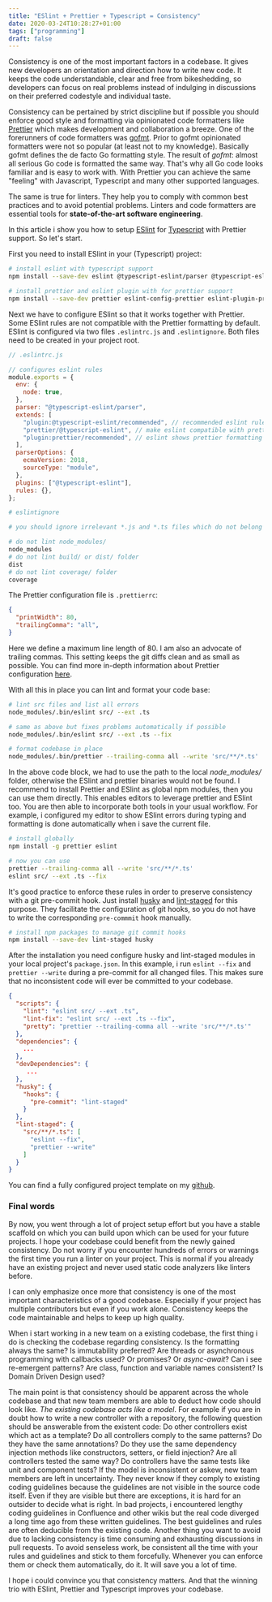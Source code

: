 ```yaml
---
title: "ESlint + Prettier + Typescript = Consistency"
date: 2020-03-24T10:28:27+01:00
tags: ["programming"]
draft: false
---
```



Consistency is one of the most important factors in a codebase. It
gives new developers an orientation and direction how to write new
code. It keeps the code understandable, clear and free from
bikeshedding, so developers can focus on real problems instead of
indulging in discussions on their preferred codestyle and individual
taste.

Consistency can be pertained by strict discipline but if possible you
should enforce good style and formatting via opinionated code
formatters like [Prettier](https://prettier.io) which makes
development and collaboration a breeze. One of the forerunners of code
formatters was [gofmt](https://golang.org/cmd/gofmt). Prior to gofmt
opinionated formatters were not so popular (at least not to my
knowledge). Basically gofmt defines the de facto Go formatting
style. The result of *gofmt*: almost all serious Go code is formatted
the same way. That's why all Go code looks familiar and is easy to
work with. With Prettier you can achieve the same "feeling" with
Javascript, Typescript and many other supported languages.

The same is true for linters. They help you to comply with common best
practices and to avoid potential problems. Linters and code formatters
are essential tools for **state-of-the-art software engineering**.


In this article i show you how to setup [ESlint](https://eslint.org/)
for [Typescript](https://www.typescriptlang.org/) with Prettier
support. So let's start.

First you need to install ESlint in your (Typescript) project:

```bash
# install eslint with typescript support
npm install --save-dev eslint @typescript-eslint/parser @typescript-eslint/eslint-plugin

# install prettier and eslint plugin with for prettier support
npm install --save-dev prettier eslint-config-prettier eslint-plugin-prettier
```

Next we have to configure ESlint so that it works together with
Prettier. Some ESlint rules are not compatible with the Prettier
formatting by default. ESlint is configured via two files
`.eslintrc.js` and `.eslintignore`. Both files need to be created in
your project root.

```javascript
// .eslintrc.js

// configures eslint rules
module.exports = {
  env: {
    node: true,
  },
  parser: "@typescript-eslint/parser",
  extends: [
    "plugin:@typescript-eslint/recommended", // recommended eslint rules for typescript
    "prettier/@typescript-eslint", // make eslint compatible with prettier formatting
    "plugin:prettier/recommended", // eslint shows prettier formatting warnings. Must be always the last configuration.
  ],
  parserOptions: {
    ecmaVersion: 2018,
    sourceType: "module",
  },
  plugins: ["@typescript-eslint"],
  rules: {},
};
```

```bash
# eslintignore

# you should ignore irrelevant *.js and *.ts files which do not belong to you project

# do not lint node_modules/
node_modules
# do not lint build/ or dist/ folder
dist
# do not lint coverage/ folder
coverage
```

The Prettier configuration file is `.prettierrc`:

```json
{
  "printWidth": 80,
  "trailingComma": "all",
}
```

Here we define a maximum line length of 80. I am also an advocate of
trailing commas. This setting keeps the git diffs clean and as small
as possible. You can find more in-depth information about Prettier
configuration [here](https://prettier.io/docs/en/configuration.html).

With all this in place you can lint and format your code base:

```bash
# lint src files and list all errors
node_modules/.bin/eslint src/ --ext .ts

# same as above but fixes problems automatically if possible
node_modules/.bin/eslint src/ --ext .ts --fix

# format codebase in place
node_modules/.bin/prettier --trailing-comma all --write 'src/**/*.ts'
```

In the above code block, we had to use the path to the local
*node_modules/* folder, otherwise the ESlint and prettier binaries
would not be found. I recommend to install Prettier and ESlint as
global npm modules, then you can use them directly. This enables
editors to leverage prettier and ESlint too. You are then able to
incorporate both tools in your usual workflow. For example, i
configured my editor to show ESlint errors during typing and
formatting is done automatically when i save the current file.

``` bash
# install globally
npm install -g prettier eslint

# now you can use
prettier --trailing-comma all --write 'src/**/*.ts'
eslint src/ --ext .ts --fix
```

It's good practice to enforce these rules in order to preserve
consistency with a git pre-commit hook. Just install
[husky](https://www.npmjs.com/package/husky) and
[lint-staged](https://www.npmjs.com/package/lint-staged) for this
purpose. They facilitate the configuration of git hooks, so you do not
have to write the corresponding `pre-commmit` hook manually.

```bash
# install npm packages to manage git commit hooks
npm install --save-dev lint-staged husky
```

After the installation you need configure husky and lint-staged
modules in your local project's `package.json`. In this example, i run
`eslint --fix` and `prettier --write` during a pre-commit for all
changed files. This makes sure that no inconsistent code will ever be
committed to your codebase.

```json
{
  "scripts": {
    "lint": "eslint src/ --ext .ts",
    "lint-fix": "eslint src/ --ext .ts --fix",
    "pretty": "prettier --trailing-comma all --write 'src/**/*.ts'"
  },
  "dependencies": {
    ...
  },
  "devDependencies": {
     ...
  },
  "husky": {
    "hooks": {
      "pre-commit": "lint-staged"
    }
  },
  "lint-staged": {
    "src/**/*.ts": [
      "eslint --fix",
      "prettier --write"
    ]
  }
}
```

You can find a fully configured project template on my
[github](https://github.com/gerlacdt/graphql-example).


### Final words

By now, you went through a lot of project setup effort but you have a
stable scaffold on which you can build upon which can be used for your
future projects. I hope your codebase could benefit from the newly
gained consistency. Do not worry if you encounter hundreds of errors
or warnings the first time you run a linter on your project. This is
normal if you already have an existing project and never used static
code analyzers like linters before.

I can only emphasize once more that consistency is one of the most
important characteristics of a good codebase. Especially if your
project has multiple contributors but even if you work
alone. Consistency keeps the code maintainable and helps to keep up
high quality.

When i start working in a new team on a existing codebase, the first
thing i do is checking the codebase regarding consistency. Is the
formatting always the same? Is immutability preferred? Are threads or
asynchronous programming with callbacks used? Or promises? Or
*async-await*? Can i see re-emergent patterns? Are class, function and
variable names consistent? Is Domain Driven Design used?

The main point is that consistency should be apparent across the whole
codebase and that new team members are able to deduct how code should
look like. *The existing codebase acts like a model*. For example if
you are in doubt how to write a new controller with a repository, the
following question should be answerable from the existent code: Do
other controllers exist which act as a template?  Do all controllers
comply to the same patterns?  Do they have the same annotations?  Do
they use the same dependency injection methods like constructors,
setters, or field injection?  Are all controllers tested the same way?
Do controllers have the same tests like unit and component tests? If
the model is inconsistent or askew, new team members are left in
uncertainty. They never know if they comply to existing coding
guidelines because the guidelines are not visible in the source code
itself. Even if they are visible but there are exceptions, it is hard
for an outsider to decide what is right. In bad projects, i
encountered lengthy coding guidelines in Confluence and other wikis
but the real code diverged a long time ago from these written
guidelines. The best guidelines and rules are often deducible from the
existing code. Another thing you want to avoid due to lacking
consistency is time consuming and exhausting discussions in pull
requests. To avoid senseless work, be consistent all the time with
your rules and guidelines and stick to them forcefully. Whenever you
can enforce them or check them automatically, do it. It will save you
a lot of time.

I hope i could convince you that consistency matters. And that the
winning trio with ESlint, Prettier and Typescript improves your
codebase.
